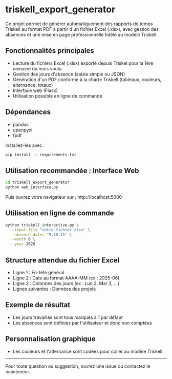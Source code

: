 # triskell_export_generator

Ce projet permet de générer automatiquement des rapports de temps Triskell au format PDF à partir d'un fichier Excel (.xlsx), avec gestion des absences et une mise en page professionnelle fidèle au modèle Triskell.

## Fonctionnalités principales
- Lecture du fichiers Excel (.xlsx) exporté depuis Triskel pour la 1ère semaine du mois voulu
- Gestion des jours d'absence (saisie simple ou JSON)
- Génération d'un PDF conforme à la charte Triskell (tableaux, couleurs, alternance, totaux)
- Interface web (Flask)
- Utilisation possible en ligne de commande

## Dépendances
- pandas
- openpyxl
- fpdf

Installez-les avec :
```bash
pip install -r requirements.txt
```

## Utilisation recommandée : Interface Web

```bash
cd triskell_export_generator
python web_interface.py
```

Puis ouvrez votre navigateur sur : http://localhost:5000

## Utilisation en ligne de commande

```bash
python triskell_interactive.py \
  --input-file "votre_fichier.xlsx" \
  --absence-dates "9,10,15" \
  --month 6 \
  --year 2025
```

## Structure attendue du fichier Excel
- Ligne 1 : En-tête général
- Ligne 2 : Date au format AAAA-MM (ex : 2025-06)
- Ligne 3 : Colonnes des jours (ex : Lun 2, Mar 3, ...)
- Lignes suivantes : Données des projets

## Exemple de résultat
- Les jours travaillés sont tous marqués à 1 par défaut
- Les absences sont définies par l'utilisateur et donc non comptées

## Personnalisation graphique
- Les couleurs et l'alternance sont codées pour coller au modèle Triskell
---

Pour toute question ou suggestion, ouvrez une issue ou contactez le mainteneur. 
